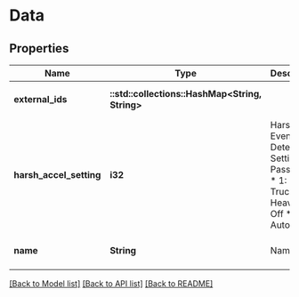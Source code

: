 # Data

## Properties
Name | Type | Description | Notes
------------ | ------------- | ------------- | -------------
**external_ids** | **::std::collections::HashMap<String, String>** |  | [optional] [default to null]
**harsh_accel_setting** | **i32** | Harsh Event Detection Setting * 0: Passenger * 1: Light Truck * 2: Heavy * 3: Off * 4: Automatic | [optional] [default to null]
**name** | **String** | Name | [optional] [default to null]

[[Back to Model list]](../README.md#documentation-for-models) [[Back to API list]](../README.md#documentation-for-api-endpoints) [[Back to README]](../README.md)


